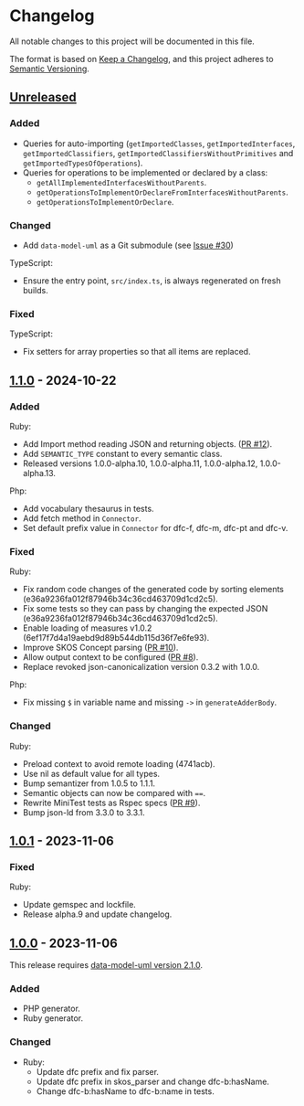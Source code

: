 # Changelog

All notable changes to this project will be documented in this file.

The format is based on [Keep a Changelog](https://keepachangelog.com/en/1.0.0/),
and this project adheres to [Semantic Versioning](https://semver.org/spec/v2.0.0.html).

## [Unreleased]

### Added

- Queries for auto-importing (`getImportedClasses`, `getImportedInterfaces`, `getImportedClassifiers`, `getImportedClassifiersWithoutPrimitives` and `getImportedTypesOfOperations`).
- Queries for operations to be implemented or declared by a class: 
  - `getAllImplementedInterfacesWithoutParents`.
  - `getOperationsToImplementOrDeclareFromInterfacesWithoutParents`.
  - `getOperationsToImplementOrDeclare`.

### Changed
- Add `data-model-uml` as a Git submodule (see [Issue
  #30](https://github.com/datafoodconsortium/connector-codegen/issues/30))

TypeScript:
- Ensure the entry point, `src/index.ts`, is always regenerated on fresh builds.

### Fixed
TypeScript:
- Fix setters for array properties so that all items are replaced.

## [1.1.0] - 2024-10-22

### Added

Ruby:
- Add Import method reading JSON and returning objects. ([PR #12](https://github.com/datafoodconsortium/connector-codegen/pull/12)).
- Add `SEMANTIC_TYPE` constant to every semantic class.
- Released versions 1.0.0-alpha.10, 1.0.0-alpha.11, 1.0.0-alpha.12, 1.0.0-alpha.13.

Php:
- Add vocabulary thesaurus in tests.
- Add fetch method in `Connector`.
- Set default prefix value in `Connector` for dfc-f, dfc-m, dfc-pt and dfc-v.

### Fixed

Ruby:
- Fix random code changes of the generated code by sorting elements (e36a9236fa012f87946b34c36cd463709d1cd2c5).
- Fix some tests so they can pass by changing the expected JSON (e36a9236fa012f87946b34c36cd463709d1cd2c5).
- Enable loading of measures v1.0.2 (6ef17f7d4a19aebd9d89b544db115d36f7e6fe93).
- Improve SKOS Concept parsing ([PR #10](https://github.com/datafoodconsortium/connector-codegen/pull/10)).
- Allow output context to be configured ([PR #8](https://github.com/datafoodconsortium/connector-codegen/pull/8)).
- Replace revoked json-canonicalization version 0.3.2 with 1.0.0.

Php:
- Fix missing `$` in variable name and missing `->` in `generateAdderBody`.

### Changed

Ruby:
- Preload context to avoid remote loading (4741acb).
- Use nil as default value for all types.
- Bump semantizer from 1.0.5 to 1.1.1.
- Semantic objects can now be compared with `==`.
- Rewrite MiniTest tests as Rspec specs ([PR #9](https://github.com/datafoodconsortium/connector-codegen/pull/9)).
- Bump json-ld from 3.3.0 to 3.3.1.

## [1.0.1] - 2023-11-06

### Fixed

Ruby:
  - Update gemspec and lockfile.
  - Release alpha.9 and update changelog.

## [1.0.0] - 2023-11-06

This release requires [data-model-uml version 2.1.0](https://github.com/datafoodconsortium/data-model-uml/releases/tag/v2.1.0).

### Added

- PHP generator.
- Ruby generator.

### Changed

- Ruby:
  - Update dfc prefix and fix parser.
  - Update dfc prefix in skos_parser and change dfc-b:hasName.
  - Change dfc-b:hasName to dfc-b:name in tests.

[unreleased]: https://github.com/datafoodconsortium/connector-codegen/compare/v1.1.0...HEAD
[1.1.0]: https://github.com/datafoodconsortium/connector-codegen/compare/v1.0.1...v1.1.0
[1.0.1]: https://github.com/datafoodconsortium/connector-codegen/compare/v1.0.0...v1.0.1
[1.0.0]: https://github.com/datafoodconsortium/connector-codegen/releases/tag/v1.0.0
